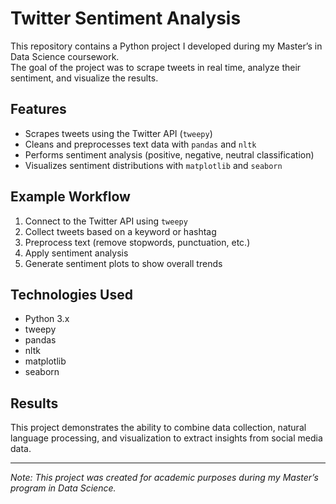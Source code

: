 # Twitter Sentiment Analysis

This repository contains a Python project I developed during my Master’s in Data Science coursework.  
The goal of the project was to scrape tweets in real time, analyze their sentiment, and visualize the results.  

## Features
- Scrapes tweets using the Twitter API (`tweepy`)  
- Cleans and preprocesses text data with `pandas` and `nltk`  
- Performs sentiment analysis (positive, negative, neutral classification)  
- Visualizes sentiment distributions with `matplotlib` and `seaborn`  

## Example Workflow
1. Connect to the Twitter API using `tweepy`  
2. Collect tweets based on a keyword or hashtag  
3. Preprocess text (remove stopwords, punctuation, etc.)  
4. Apply sentiment analysis  
5. Generate sentiment plots to show overall trends  

## Technologies Used
- Python 3.x  
- tweepy  
- pandas  
- nltk  
- matplotlib  
- seaborn  

## Results
This project demonstrates the ability to combine data collection, natural language processing, and visualization to extract insights from social media data.  

---
 *Note: This project was created for academic purposes during my Master’s program in Data Science.*
